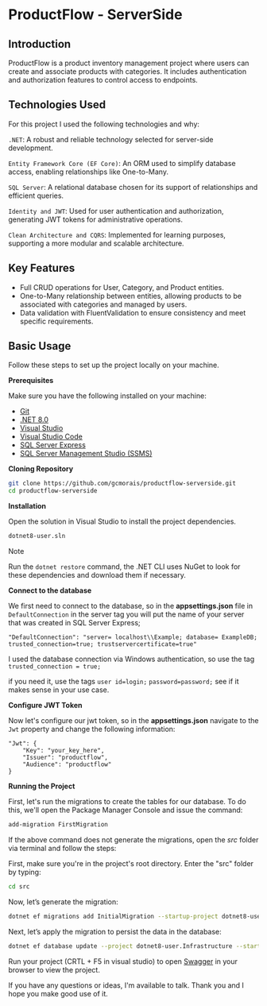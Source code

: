 # ProductFlow - ServerSide

## <a name="apresentation">Introduction</a>

ProductFlow is a product inventory management project where users can create and associate products with categories. It includes authentication and authorization features to control access to endpoints.

## <a name="techsUsage">Technologies Used</a>

For this project I used the following technologies and why:

``.NET``:  A robust and reliable technology selected for server-side development.

``Entity Framework Core (EF Core)``: An ORM used to simplify database access, enabling relationships like One-to-Many.

``SQL Server``: A relational database chosen for its support of relationships and efficient queries.

``Identity and JWT``: Used for user authentication and authorization, generating JWT tokens for administrative operations.

``Clean Architecture and CQRS``: Implemented for learning purposes, supporting a more modular and scalable architecture.

## <a name="basicUsage">Key Features</a>

 - Full CRUD operations for User, Category, and Product entities.
 - One-to-Many relationship between entities, allowing products to be associated with categories and managed by users.
 - Data validation with FluentValidation to ensure consistency and meet specific requirements.

## <a name="basicUsage">Basic Usage</a>

Follow these steps to set up the project locally on your machine.


**Prerequisites**
<a name="prerequisites"></a>

Make sure you have the following installed on your machine:

- [Git](https://git-scm.com/)
- [.NET 8.0](https://dotnet.microsoft.com/pt-br/download/dotnet/8.0)
- [Visual Studio](https://visualstudio.microsoft.com/pt-br/)
- [Visual Studio Code](https://code.visualstudio.com/)
- [SQL Server Express](https://www.microsoft.com/pt-br/sql-server/sql-server-downloads)
- [SQL Server Management Studio (SSMS)](https://learn.microsoft.com/en-us/sql/ssms/download-sql-server-management-studio-ssms?view=sql-server-ver16)



**Cloning Repository**
<a name="cloning"></a>

```bash
git clone https://github.com/gcmorais/productflow-serverside.git
cd productflow-serverside
```

**Installation**
<a name="installation"></a>

Open the solution in Visual Studio to install the project dependencies.

```bash
dotnet8-user.sln
```

> [!note]
>
>  Run the `dotnet restore` command, the .NET CLI uses NuGet to look for these dependencies and download them if necessary. 


**Connect to the database**
<a name="connectdb"></a>

We first need to connect to the database, so in the <strong>appsettings.json</strong> file in `DefaultConnection` in the server tag you will put the name of your server that was created in SQL Server Express;

```env
"DefaultConnection": "server= localhost\\Example; database= ExampleDB; trusted_connection=true; trustservercertificate=true"
```

I used the database connection via Windows authentication, so use the tag `trusted_connection = true;` 

if you need it, use the tags `user id=login;` `password=password;` see if it makes sense in your use case.

**Configure JWT Token**
<a name="connectdb"></a>

Now let's configure our jwt token, so in the <strong>appsettings.json</strong> navigate to the `Jwt` property and change the following information:

```env
"Jwt": {
    "Key": "your_key_here",
    "Issuer": "productflow",
    "Audience": "productflow"
}
```

**Running the Project**
<a name="running"></a>

First, let's run the migrations to create the tables for our database.
To do this, we'll open the Package Manager Console and issue the command:

```bash
add-migration FirstMigration
```

If the above command does not generate the migrations, open the *src* folder via terminal and follow the steps:

First, make sure you're in the project's root directory. Enter the "src" folder by typing:

```bash
cd src
```
Now, let’s generate the migration:

```bash
dotnet ef migrations add InitialMigration --startup-project dotnet8-user.Api --project dotnet8-user.Infrastructure
```
Next, let’s apply the migration to persist the data in the database:

```bash
dotnet ef database update --project dotnet8-user.Infrastructure --startup-project dotnet8-user.Api
```

Run your project (CRTL + F5 in visual studio) to open [Swagger](https://swagger.io/) in your browser to view the project.

If you have any questions or ideas, I'm available to talk. Thank you and I hope you make good use of it. 